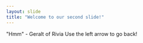 ```yaml
---
layout: slide
title: "Welcome to our second slide!"
---
```

"Hmm" - Geralt of Rivia
Use the left arrow to go back!
